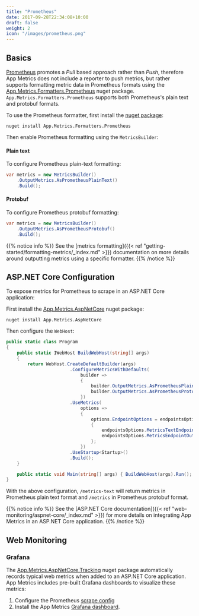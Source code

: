 ```yaml
---
title: "Prometheus"
date: 2017-09-28T22:34:08+10:00
draft: false
weight: 2
icon: "/images/prometheus.png"
---
```


## Basics

[Prometheus](https://prometheus.io/) promotes a *Pull* based approach rather than *Push*, therefore App Metrics does not include a reporter to push metrics, but rather supports formatting metric data in Prometheus formats using the [App.Metrics.Formatters.Prometheus](https://www.nuget.org/packages/App.Metrics.Formatters.Prometheus/) nuget package. `App.Metrics.Formatters.Prometheus` supports both Prometheus's plain text and protobuf formats.

<i class="fa fa-hand-o-right"></i> To use the Prometheus formatter, first install the [nuget package](https://www.nuget.org/packages/App.Metrics.Formatters.Prometheus/):

```console
nuget install App.Metrics.Formatters.Prometheus
```

<i class="fa fa-hand-o-right"></i> Then enable Prometheus formatting using the `MetricsBuilder`:

#### Plain text

<i class="fa fa-hand-o-right"></i> To configure Prometheus plain-text formatting:

```csharp
var metrics = new MetricsBuilder()
    .OutputMetrics.AsPrometheusPlainText()
    .Build();
```

#### Protobuf

<i class="fa fa-hand-o-right"></i> To configure Prometheus protobuf formatting:

```csharp
var metrics = new MetricsBuilder()
    .OutputMetrics.AsPrometheusProtobuf()
    .Build();
```

{{% notice info %}}
See the [metrics formatting]({{< ref "getting-started/formatting-metrics/_index.md" >}}) documentation on more details around outputting metrics using a specific formatter.
{{% /notice %}}

## ASP.NET Core Configuration

To expose metrics for Prometheus to scrape in an ASP.NET Core application:

<i class="fa fa-hand-o-right"></i> First install the [App.Metrics.AspNetCore](https://www.nuget.org/packages/App.Metrics.AspNetCore/) nuget package:

```console
nuget install App.Metrics.AspNetCore
```

<i class="fa fa-hand-o-right"></i> Then configure the `WebHost`:

```csharp
public static class Program
{
    public static IWebHost BuildWebHost(string[] args)
    {
        return WebHost.CreateDefaultBuilder(args)
                        .ConfigureMetricsWithDefaults(
                            builder =>
                            {
                                builder.OutputMetrics.AsPrometheusPlainText();
                                builder.OutputMetrics.AsPrometheusProtobuf();
                            })
                        .UseMetrics(
                            options =>
                            {
                                options.EndpointOptions = endpointsOptions =>
                                {
                                    endpointsOptions.MetricsTextEndpointOutputFormatter = new MetricsPrometheusTextOutputFormatter();
                                    endpointsOptions.MetricsEndpointOutputFormatter = new MetricsPrometheusProtobufOutputFormatter();
                                };
                            })
                        .UseStartup<Startup>()
                        .Build();
    }

    public static void Main(string[] args) { BuildWebHost(args).Run(); }
}
```

With the above configuration, `/metrics-text` will return metrics in Prometheus plain text format and `/metrics` in Prometheus protobuf format.

{{% notice info %}}
See the [ASP.NET Core documentation]({{< ref "web-monitoring/aspnet-core/_index.md" >}}) for more details on integrating App Metrics in an ASP.NET Core application.
{{% /notice %}}

## Web Monitoring

### Grafana

The [App.Metrics.AspNetCore.Tracking](https://www.nuget.org/packages/App.Metrics.AspNetCore.Tracking/) nuget package automatically records typical web metrics when added to an ASP.NET Core application. App Metrics includes pre-built Grafana dashboards to visualize these metrics:

1. Configure the Prometheus [scrape config](https://github.com/prometheus/docs/blob/master/content/docs/operating/configuration.md#scrape_config)
1. Install the App Metrics [Grafana dashboard](https://grafana.com/dashboards/2140).